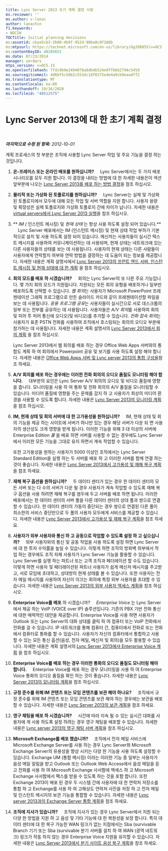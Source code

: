 ```yaml
---
title: Lync Server 2013 초기 계획 결정 사항
ms.reviewer: ''
ms.author: v-lanac
author: lanachin
f1.keywords:
- NOCSH
TOCTitle: Initial planning decisions
ms:assetid: cbaa5cb3-2b00-4b9f-952d-986a0c9f160b
ms:mtpsurl: https://technet.microsoft.com/en-us/library/Gg398855(v=OCS.15)
ms:contentKeyID: 48185651
ms.date: 07/23/2014
manager: serdars
mtps_version: v=OCS.15
ms.openlocfilehash: 7fdc9b9e2494078a8db4b524e9ffb6b2794c545d
ms.sourcegitcommit: 4d6bf5c58b2c553dc1df8375ede4a9cb9eaadff2
ms.translationtype: MT
ms.contentlocale: ko-KR
ms.lasthandoff: 10/16/2020
ms.locfileid: "48512575"
---
```

# <a name="initial-planning-decisions-for-lync-server-2013"></a>Lync Server 2013에 대 한 초기 계획 결정

<div data-xmlns="http://www.w3.org/1999/xhtml">

<div class="topic" data-xmlns="http://www.w3.org/1999/xhtml" data-msxsl="urn:schemas-microsoft-com:xslt" data-cs="https://msdn.microsoft.com/">

<div data-asp="https://msdn2.microsoft.com/asp">



</div>

<div id="mainSection">

<div id="mainBody">

<span> </span>

_**마지막으로 수정 된 항목:** 2012-10-01_

계획 프로세스의 첫 부분은 조직에 사용할 Lync Server 작업 및 주요 기능을 결정 하는 것입니다.

1.  **온-프레미스 또는 온라인 배포를 원하십니까?**     Lync Server에서는 두 가지 배포 시나리오를 모두 지원 합니다. 이 결정을 내리는 방법에 대 한 자세한 내용은이 섹션 앞부분에 나오는 [Lync Server 2013를 배포 하는 방법 결정](lync-server-2013-deciding-how-to-deploy-microsoft-lync.md)을 참조 하십시오.

2.  **물리적 또는 가상화 된 토폴로지를 원하십니까?**     Lync Server는 실제 및 가상화 된 토폴로지에서 모두에 대해 모든 작업 및 서버 역할을 지원 합니다. 사용자 용량 및 확장성은 실제 토폴로지와 가상화 토폴로지 간에 차이가 납니다. 자세한 내용은 [virtual servers에서 Lync Server 2013 실행](lync-server-2013-running-lync-server-on-virtual-servers.md)을 참조 하십시오.

3.  ** *IM (* 인스턴트 메시징) 및 *현재 상태* 는 항상 사용 하도록 설정 되어 있습니다.**     Lync Server 배포에서는 IM (인스턴트 메시징) 및 현재 상태 작업 부하가 기본적으로 설치 및 사용 하도록 설정 되어 있습니다. 메신저는 사용자들이 실시간 텍스트 메시지를 사용하여 커뮤니케이션하는 데 사용되며, 현재 상태는 네트워크에 있는 다른 사용자들의 상태를 보는 데 사용됩니다. 사용자의 현재 상태는 다른 사람들이 사용자에게 연락할지 여부와 연락 방법을 결정하는 데 도움이 되는 정보를 제공합니다. 자세한 내용은 계획 설명서에서 [Lync Server 2013의 프런트 엔드 서버, 인스턴트 메시징 및 현재 상태에 대 한 계획](lync-server-2013-planning-for-front-end-servers-instant-messaging-and-presence.md) 을 참조 하십시오.

4.  **회의 모드를 배포 하 시겠습니까?**     회의는 Lync Server의 또 다른 주요 기능입니다. 몇 가지 회의 모드가 지원됩니다. 지원되는 모든 회의 유형을 배포하거나 일부만 배포하도록 선택할 수 있습니다. *웹 회의*는 사용자가 Microsoft PowerPoint 프레젠테이션 그래픽 프로그램으로 만든 슬라이드 카드와 같이 프레젠테이션할 파일을 보는 데 사용됩니다. *응용 프로그램 공유*는 사용자들이 실시간으로 서로 데스크톱의 일부 또는 전부를 공유하는 데 사용됩니다. 사용자들은 *A/V 회의*를 사용하여 회의 및 피어 투 피어 통신에 오디오(및 비디오)를 추가할 수 있습니다. *전화 접속 회의*는 사용자가 표준 PSTN 전화를 사용하여 조직에서 호스팅되는 회의의 오디오 부분에 참가하는 데 사용됩니다. 자세한 내용은 계획 설명서의 [Lync Server 2013에서 회의 계획](lync-server-2013-planning-for-conferencing.md) 을 참조 하십시오.
    
    Lync Server 2013에서 웹 회의를 배포 하는 경우 Office Web Apps 서버와의 통합도 계획 하 여 회의에서 Powerpoint 공유 및 보기를 사용 하도록 설정 해야 합니다. 자세한 내용은 [Office Web Apps 서버 및 Lync server 2013의 통합 구성을](lync-server-2013-enabling-office-web-apps-server-and-lync-server-2013.md)참조 하세요.

5.  **A/V 회의를 배포 하는 경우에는 이러한 전화 회의의 오디오 품질도 모니터링 해야 합니다.**     대부분의 요인은 Lync Server A/V 회의의 오디오 및 비디오 품질에 영향을 줍니다. 모니터링을 사용 하 여 통화 및 전화 회의의 A/V 품질을 모니터링할 수 있습니다. 미디어 품질에 영향을 주는 문제를 감지 하 고 사용자가 최상의 미디어 환경을 사용할 수 있도록 합니다. 자세한 내용은 [Lync Server 2013의 모니터링 계획](lync-server-2013-planning-for-monitoring.md)을 참조 하십시오.

6.  **IM, 현재 상태 및 회의 서버에 대 한 고가용성을 원하십니까?**     IM, 현재 상태 및 회의 기능을 제공 하는 사이트에 서버가 하나만 있는 경우 해당 서버가 다운 되 면 사용자의 생산성도 크게 영향을 받게 됩니다. 이러한 기능을 위해 3 대 이상의 서버에 Enterprise Edition *풀* 을 배포 하면 서버를 사용할 수 없는 경우에도 Lync Server에서 이러한 모든 기능을 그대로 유지 하면서 계속 작업할 수 있습니다.
    
    또한 고가용성을 원하는 사용자가 5000 이상인 조직에서는 Lync Server Standard Edition을 실행 하는 두 서버를 배포 하 고 이러한 서버를 함께 연결 하는 것이 좋습니다. 자세한 내용은 [Lync Server 2013에서 고가용성 및 재해 복구 계획](lync-server-2013-planning-for-high-availability-and-disaster-recovery.md)을 참조 하세요.

7.  **재해 복구 옵션을 원하십니까?**     두 데이터 센터가 있는 경우 한 데이터 센터의 모든 서버 또는 다 수의 서버가 다운 될 경우 사용자가 계속 작업할 수 있도록 재해 복구 옵션을 사용 하려면 재해 복구를 염두에 두고 서버를 배포 하면 됩니다. 이러한 배포에서는 한 데이터 센터의 서버 풀을 다른 데이터 센터의 상대 풀과 쌍으로 연결할 수 있습니다. 한 데이터 센터의 가동이 중단되는 경우 쌍으로 연결된 다른 풀이 최소한의 서비스 중단만으로 두 풀의 사용자 모두에게 서비스를 제공할 수 있습니다. 자세한 내용은 [Lync Server 2013에서 고가용성 및 재해 복구 계획](lync-server-2013-planning-for-high-availability-and-disaster-recovery.md)을 참조 하세요.

8.  **사용자가 외부 사용자와 통신 하 고 공동으로 작업할 수 있도록 설정 하 고 싶으십니까?**     외부 사용자와의 통신 및 공동 작업을 사용 하도록 설정 하면 Lync Server에 대 한 투자 수익률을 높일 수 있습니다. 이렇게 하면 조직의 방화벽 외부에서 작업 하는 경우에도 조직 자체 사용자가 Lync Server 기능을 활용할 수 있습니다. Lync Server를 실행 하는 파트너 또는 고객 조직과 페더레이션 할 수도 있습니다. 이렇게 하면 사용자 및 페더레이션된 파트너 사용자가 쉽게 메신저 메시지를 주고받고, 서로 모임에 초대하고, 상대방의 현재 상태를 볼 수 있습니다. 또한 사용자는 전자 메일 메시지를 사용하여 자신이 이끄는 회의에 특정 외부 사용자를 초대할 수 있습니다. 자세한 내용은 [Lync Server 2013의 외부 사용자 액세스 계획](lync-server-2013-planning-for-external-user-access.md)을 참조 하십시오.

9.  **Enterprise Voice를 배포** 하 시겠습니까?     *Enterprise Voice* 는 Lync Server에서 제공 하는 VoIP (VOICE over IP) 솔루션입니다. 기존의 PBX 기반 전화 통신에 대한 매력적인 대안을 제공합니다. Enterprise Voice를 사용 하면 사용자가 Outlook 또는 Lync Server의 대화 상대를 클릭 하 여 컴퓨터 또는 VoIP 전화에서 전화를 걸 수 있습니다. IP 네트워크를 통해 컴퓨터 간, 컴퓨터에서 전화로 또는 전화에서 컴퓨터로 통화를 할 수 있습니다. 사용자가 자신의 컴퓨터에서 통합하고 사용할 수 있는 모든 통신 옵션(음성, 전자 메일, 메신저 및 회의)을 모두 활용할 수 있습니다. 자세한 내용은 계획 설명서의 [Lync Server 2013에서 Enterprise Voice 계획](lync-server-2013-planning-for-enterprise-voice.md) 을 참조 하십시오.

10. **Enterprise Voice를 배포 하는 경우 이러한 통화의 오디오 품질도 모니터링 해야 합니다.**     Enterprise Voice를 배포 하는 경우 모니터링을 사용 하 여 Enterprise Voice 통화의 오디오 품질을 확인 하는 것이 좋습니다. 자세한 내용은 [Lync Server 2013의 모니터링 계획](lync-server-2013-planning-for-monitoring.md)을 참조 하십시오.

11. **규정 준수를 위해 IM 콘텐츠 또는 모임 콘텐츠를 보관 해야 하나요?**     조직에서 규정 준수를 위해 IM 콘텐츠 또는 모임 콘텐츠를 보관 해야 하는 경우에는 보관을 배포할 수 있습니다. 자세한 내용은 [Lync Server 2013의 보관 계획](lync-server-2013-planning-for-archiving.md)을 참조 하세요.

12. **영구 채팅을 배포 하 시겠습니까?**     시간에 따라 지속 될 수 있는 실시간 대화를 사용자에 게 사용 하도록 설정 하려는 경우 영구 채팅을 배포할 수 있습니다. 자세한 내용은 [Lync server 2013의 영구 채팅 서버 계획](lync-server-2013-planning-for-persistent-chat-server.md)을 참조 하십시오.

13. **Microsoft Exchange를 배포 했습니까?**     조직에서 전자 메일 서비스에 Microsoft Exchange Server를 사용 하는 경우 Lync Server와 Microsoft Exchange Server의 유용성을 향상 시키는 다양 한 기능을 사용 하도록 설정할 수 있습니다. Exchange UM (통합 메시징) 이라는 이러한 기능 중 일부는 사용자가 음성 메일 알림을 받고 Outlook 또는 Outlook Web Access에서 음성 메일을 듣고 전화를 사용 하 여 Microsoft Exchange 사서함에 액세스 하 고 Microsoft Exchange 사서함에서 팩스를 받을 수 있도록 하는 것을 포함 합니다. 또한 Exchange 2013이 배포 된 경우 두 시스템 간에 사용자에 대 한 연락처 저장소를 통합 하 고 Exchange를 사용 하 여 고해상도 연락처 사진을 저장 하 고 전자 메일 및 인스턴트 메시지의 보관 기능을 통합할 수 있습니다. 자세한 내용은 [Lync server 2013과의 Exchange Server 통합 계획](lync-server-2013-planning-for-exchange-server-integration.md)을 참조 하세요.

14. **조직에 지사가 있습니까?**     조직에 지사가 있는 경우 Lync Server에서 지원 되는 다양 한 방법을 지원 하 고 음성 및 기타 기능에 대 한 복원성을 보장 합니다. 특히 데이터 센터에 대 한 복구 가능한 WAN 링크가 없는 지점에서는 Sba (survivable Branch 기기 또는 Sba (survivable 분기 서버를 설치 하 여 WAN (광역 네트워크) 링크가 작동 하지 않는 경우 Enterprise Voice 지원을 유지할 수 있습니다. 자세한 내용은 [Lync Server 2013에서 분기 사이트 음성 복구 계획](lync-server-2013-planning-for-branch-site-voice-resiliency.md)을 참조 하세요.

</div>

<span> </span>

</div>

</div>

</div>


